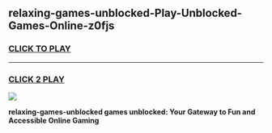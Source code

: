 
## relaxing-games-unblocked-Play-Unblocked-Games-Online-z0fjs
<h3>
<a href="https://premium76.site?title=relaxing-games-unblocked&ref=24A">CLICK TO PLAY</a></h3>
<hr>

<h3>
<a href="https://premium76.site?title=relaxing-games-unblocked&ref=24A">CLICK 2 PLAY</a>
  
</h3>

<a href="https://premium76.site?title=relaxing-games-unblocked&ref=24A"><img src="https://clearcache.store/games.png"></a>


**relaxing-games-unblocked games unblocked: Your Gateway to Fun and Accessible Online Gaming**
